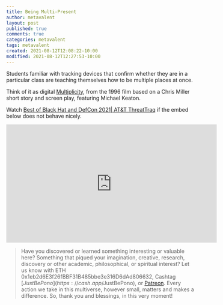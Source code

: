 ```yaml
---
title: Being Multi-Present
author: metavalent
layout: post
published: true
comments: true
categories: metavalent
tags: metavalent
created: 2021-08-12T12:08:22-10:00
modified: 2021-08-12T12:27:53-10:00
---
```


Students familiar with tracking devices that confirm whether they are in a particular class are teaching themselves how to be multiple places at once.

Think of it as digital [Multiplicity](https://youtu.be/1BvbvYnzSbg), from the 1996 film based on a Chris Miller short story and screen play, featuring Michael Keaton.

Watch [Best of Black Hat and DefCon 2021| AT&T ThreatTraq](https://youtu.be/tsmUcaHxQlk) if the embed below does not behave nicely. 

<div class="embed-container"><iframe width="560" height="315" src="https://www.youtube.com/embed/tsmUcaHxQlk" title="YouTube video player" frameborder="0" allow="accelerometer; autoplay; clipboard-write; encrypted-media; gyroscope; picture-in-picture" allowfullscreen></iframe></div>

> Have you discovered or learned something interesting or valuable here? Something that piqued your imagination, creative, research, discovery or other academic, philosophical, or spiritual interest? Let us know with ETH 0x1eb2d6E3f26fBBF31B485bbe3e316D6dAd806632, Cashtag [$JustBePono](https://cash.app/$JustBePono), or [Patreon](https://patreon.com/metavalent). Every action we take in this multiverse, however small, matters and makes a difference. So, thank you and blessings, in this very moment!

